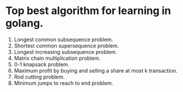 # Top best algorithm for learning in golang.

1. Longest common subsequence problem.
2. Shortest common supersequence problem.
3. Longest increasing subsequence problem.
4. Matrix chain multiplication problem.
5. 0-1 knapsack problem.
6. Maximum profit by buying and selling a share at most k transaction.
7. Rod cutting problem.
8. Minimum jumps to reach to end problem.
